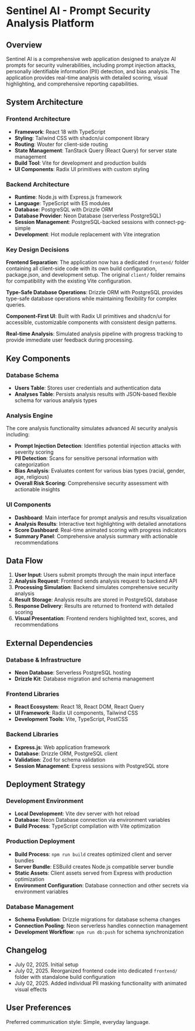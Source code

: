 # Sentinel AI - Prompt Security Analysis Platform

## Overview

Sentinel AI is a comprehensive web application designed to analyze AI prompts for security vulnerabilities, including prompt injection attacks, personally identifiable information (PII) detection, and bias analysis. The application provides real-time analysis with detailed scoring, visual highlighting, and comprehensive reporting capabilities.

## System Architecture

### Frontend Architecture
- **Framework**: React 18 with TypeScript
- **Styling**: Tailwind CSS with shadcn/ui component library
- **Routing**: Wouter for client-side routing
- **State Management**: TanStack Query (React Query) for server state management
- **Build Tool**: Vite for development and production builds
- **UI Components**: Radix UI primitives with custom styling

### Backend Architecture
- **Runtime**: Node.js with Express.js framework
- **Language**: TypeScript with ES modules
- **Database**: PostgreSQL with Drizzle ORM
- **Database Provider**: Neon Database (serverless PostgreSQL)
- **Session Management**: PostgreSQL-backed sessions with connect-pg-simple
- **Development**: Hot module replacement with Vite integration

### Key Design Decisions

**Frontend Separation**: The application now has a dedicated `frontend/` folder containing all client-side code with its own build configuration, package.json, and development setup. The original `client/` folder remains for compatibility with the existing Vite configuration.

**Type-Safe Database Operations**: Drizzle ORM with PostgreSQL provides type-safe database operations while maintaining flexibility for complex queries.

**Component-First UI**: Built with Radix UI primitives and shadcn/ui for accessible, customizable components with consistent design patterns.

**Real-time Analysis**: Simulated analysis pipeline with progress tracking to provide immediate user feedback during processing.

## Key Components

### Database Schema
- **Users Table**: Stores user credentials and authentication data
- **Analyses Table**: Persists analysis results with JSON-based flexible schema for various analysis types

### Analysis Engine
The core analysis functionality simulates advanced AI security analysis including:
- **Prompt Injection Detection**: Identifies potential injection attacks with severity scoring
- **PII Detection**: Scans for sensitive personal information with categorization
- **Bias Analysis**: Evaluates content for various bias types (racial, gender, age, religious)
- **Overall Risk Scoring**: Comprehensive security assessment with actionable insights

### UI Components
- **Dashboard**: Main interface for prompt analysis and results visualization
- **Analysis Results**: Interactive text highlighting with detailed annotations
- **Score Dashboard**: Real-time animated scoring with progress indicators
- **Summary Panel**: Comprehensive analysis summary with actionable recommendations

## Data Flow

1. **User Input**: Users submit prompts through the main input interface
2. **Analysis Request**: Frontend sends analysis request to backend API
3. **Processing Simulation**: Backend simulates comprehensive security analysis
4. **Result Storage**: Analysis results are stored in PostgreSQL database
5. **Response Delivery**: Results are returned to frontend with detailed scoring
6. **Visual Presentation**: Frontend renders highlighted text, scores, and recommendations

## External Dependencies

### Database & Infrastructure
- **Neon Database**: Serverless PostgreSQL hosting
- **Drizzle Kit**: Database migration and schema management

### Frontend Libraries
- **React Ecosystem**: React 18, React DOM, React Query
- **UI Framework**: Radix UI components, Tailwind CSS
- **Development Tools**: Vite, TypeScript, PostCSS

### Backend Libraries
- **Express.js**: Web application framework
- **Database**: Drizzle ORM, PostgreSQL client
- **Validation**: Zod for schema validation
- **Session Management**: Express sessions with PostgreSQL store

## Deployment Strategy

### Development Environment
- **Local Development**: Vite dev server with hot reload
- **Database**: Neon Database connection via environment variables
- **Build Process**: TypeScript compilation with Vite optimization

### Production Deployment
- **Build Process**: `npm run build` creates optimized client and server bundles
- **Server Bundle**: ESBuild creates Node.js compatible server bundle
- **Static Assets**: Client assets served from Express with production optimization
- **Environment Configuration**: Database connection and other secrets via environment variables

### Database Management
- **Schema Evolution**: Drizzle migrations for database schema changes
- **Connection Pooling**: Neon serverless handles connection management
- **Development Workflow**: `npm run db:push` for schema synchronization

## Changelog
- July 02, 2025. Initial setup
- July 02, 2025. Reorganized frontend code into dedicated `frontend/` folder with standalone build configuration
- July 02, 2025. Added individual PII masking functionality with animated visual effects

## User Preferences

Preferred communication style: Simple, everyday language.